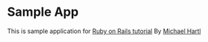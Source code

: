 # Sample App

This is sample application for [Ruby on Rails tutorial](https://learning.oreilly.com/videos/ruby-on-rails/9780136733461/9780136733461-ROR6_03_03_01_00) By [Michael Hartl](https://www.michaelhartl.com/)